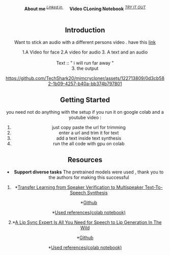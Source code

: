 <div align="center">
   <div>&nbsp;</div>
  <div align="center">
    <b>About me </b>
    <sup>
      <a href="https://in.linkedin.com/in/samar-jain-39455b1b9">
        <i>Linked in </i>
      </a>
    </sup>
    &nbsp;&nbsp;&nbsp;&nbsp;
    <b>Video CLoning Notebook</b>
    <sup>
      <a href="https://colab.research.google.com/drive/1jxSc_WAhjW23F54Gs5T-hAkfEGHrMU-A#scrollTo=538jbjLmKvcV">
        <i>TRY IT OUT</i>
      </a>
    </sup>
  </div>
  <div>&nbsp;</div>


## Introduction



Want to stick an audio with a different persons video .
have this [link](https://colab.research.google.com/drive/1jxSc_WAhjW23F54Gs5T-hAkfEGHrMU-A#scrollTo=538jbjLmKvcV)

1.A Video for face 
2.A video for audio 
3. A text and an audio   
   <br/>
  Text ::  " i will run far away "
   <br/>
 3. the output 
         
   

https://github.com/TechShark20/mimcrycloner/assets/122713809/0d3cb582-1b09-4257-b40a-bb374b797801


         


## Getting Started

you need not do anything with the setup if you run it on google colab and a youtube video :

   
1. just copy paste the url for trimming 
2. enter a url and trim it for text 
2. add a text inside text synthesis 
3. run the all code with gpu on colab 



## Resources 

- **Support diverse tasks**
The pretrained  models were used , thank you to the authors for making this successful

1. *[Transfer Learning from Speaker Verification to
Multispeaker Text-To-Speech Synthesis](https://arxiv.org/pdf/1806.04558.pdf)
   
   *[Github](https://github.com/CorentinJ/Real-Time-Voice-Cloning)
   
   *[Used references(colab notebook)](https://colab.research.google.com/github/justinjohn0306/Wav2Lip/blob/master/Wav2Lip_simplified_v5.ipynb#scrollTo=U1xFNFU58_2j)
   
2.*[A Lip Sync Expert Is All You Need for Speech to Lip Generation In The Wild](https://arxiv.org/abs/2008.10010https://arxiv.org/abs/2008.10010)   
   
   *[Github](https://github.com/Rudrabha/Wav2Lip)
     
   *[Used references(colab notebook)](https://colab.research.google.com/drive/1tZpDWXz49W6wDcTprANRGLo2D_EbD5J8?usp=sharing)   

